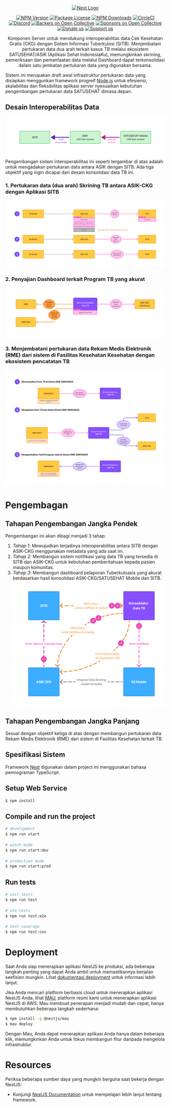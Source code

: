 <p align="center">
  <a href="http://nestjs.com/" target="blank"><img src="https://nestjs.com/img/logo-small.svg" width="120" alt="Nest Logo" /></a>
</p>

[circleci-image]: https://img.shields.io/circleci/build/github/nestjs/nest/master?token=abc123def456
[circleci-url]: https://circleci.com/gh/nestjs/nest


<p align="center">
<a href="https://www.npmjs.com/~nestjscore" target="_blank"><img src="https://img.shields.io/npm/v/@nestjs/core.svg" alt="NPM Version" /></a>
<a href="https://www.npmjs.com/~nestjscore" target="_blank"><img src="https://img.shields.io/npm/l/@nestjs/core.svg" alt="Package License" /></a>
<a href="https://www.npmjs.com/~nestjscore" target="_blank"><img src="https://img.shields.io/npm/dm/@nestjs/common.svg" alt="NPM Downloads" /></a>
<a href="https://circleci.com/gh/nestjs/nest" target="_blank"><img src="https://img.shields.io/circleci/build/github/nestjs/nest/master" alt="CircleCI" /></a>
<a href="https://discord.gg/G7Qnnhy" target="_blank"><img src="https://img.shields.io/badge/discord-online-brightgreen.svg" alt="Discord"/></a>
<a href="https://opencollective.com/nest#backer" target="_blank"><img src="https://opencollective.com/nest/backers/badge.svg" alt="Backers on Open Collective" /></a>
<a href="https://opencollective.com/nest#sponsor" target="_blank"><img src="https://opencollective.com/nest/sponsors/badge.svg" alt="Sponsors on Open Collective" /></a>
  <a href="https://paypal.me/kamilmysliwiec" target="_blank"><img src="https://img.shields.io/badge/Donate-PayPal-ff3f59.svg" alt="Donate us"/></a>
    <a href="https://opencollective.com/nest#sponsor"  target="_blank"><img src="https://img.shields.io/badge/Support%20us-Open%20Collective-41B883.svg" alt="Support us"></a>
</p>
  <!--[![Backers on Open Collective](https://opencollective.com/nest/backers/badge.svg)](https://opencollective.com/nest#backer)
  [![Sponsors on Open Collective](https://opencollective.com/nest/sponsors/badge.svg)](https://opencollective.com/nest#sponsor)-->

  <p align="center">Komponen Server untuk mendukung interoperabilitas data Cek Kesehatan Gratis (CKG) dengan Sistem Informasi Tuberkulosi (SITB). Menjembatani pertukaran data dua arah terkait kasus TB melalui ekosistem SATUSEHAT/ASIK (Aplikasi Sehat IndonesiaKu), memungkinkan skrining, pemeriksaan dan pemanfaatan data melalui Dashboard dapat terkonsolidasi dalam satu jembatan pertukaran data yang digunakan bersama.
  
  Sistem ini merupakan draft awal infrastruktur pertukaran data yang disiapkan menggunkan framework progreif <a href="http://nodejs.org" target="_blank">Node.js</a> untuk efesiensi, skalabilitas dan fleksibilitas aplikasi server nyesuaikan kebutuhan pengembangan pertukaran data SATUSEHAT dimasa depan.</p>

## Desain Interoperabilitas Data
![Integrasi0](./documentation/assets/images/ckg-tb-0.png)
Pengembangan sistem interoperabilitas ini seperti tergambar di atas adalah untuk mengadakan pertukaran data antara ASIK dengan SITB. Ada tiga objektif yang ingin dicapai dari desain konsolidasi data TB ini.

### 1. Pertukaran data (dua arah) Skrining TB antara ASIK-CKG dengan Aplikasi SITB
![Integrasi1](./documentation/assets/images/ckg-tb-1.png)
### 2. Penyajian Dashboard terkait Program TB yang akurat
![Integrasi2](./documentation/assets/images/ckg-tb-2.png)
### 3. Menjembatani pertukaran data Rekam Medis Elektronik (RME) dari sistem di Fasilitas  Kesehatan Kesehatan dengan ekosistem pencatatan TB
![Integrasi3](./documentation/assets/images/ckg-tb-3.png)
  <p></p>

# Pengembagan
## Tahapan Pengembangan Jangka Pendek
Pengembangan ini akan dibagi menjadi 3 tahap:
1. *Tahap 1*: Mewujudkan terjadinya interoperabilitas antara SITB dengan ASIK-CKG menggunakan metadata yang ada saat ini.
2. *Tahap 2*: Membangun sistem notifikasi yang data TB yang tersedia di SITB dan ASIK-CKG untuk kebutuhan pemberitahuan kepada pasien maupun komunitas.
3. *Tahap 3*: Membangun dashboard pelaporan Tuberkuloasis yang akurat berdasarkan hasil konsolidasi ASIK-CKG/SATUSEHAT Mobile dan SITB.
![Integrasi4](./documentation/assets/images/ckg-tb-4.png)

## Tahapan Pengembangan Jangka Panjang
Sesuai dengan objektif ketiga di atas dengan membangun pertukaran data Rekam Medis Elektronik (RME) dari sistem di Fasilitas Kesehatan terkait TB.

## Spesifikasi Sistem
Framework [Nest](https://github.com/nestjs/nest) digunakan dalam project ini menggunakan bahasa pemrograman TypeScript.

## Setup Web Service

```bash
$ npm install
```

## Compile and run the project

```bash
# development
$ npm run start

# watch mode
$ npm run start:dev

# production mode
$ npm run start:prod
```

## Run tests

```bash
# unit tests
$ npm run test

# e2e tests
$ npm run test:e2e

# test coverage
$ npm run test:cov
```

# Deployment
Saat Anda siap menerapkan aplikasi NestJS ke produksi, ada beberapa langkah penting yang dapat Anda ambil untuk memastikannya berjalan seefisien mungkin. Lihat [dokumentasi deployment](https://docs.nestjs.com/deployment) untuk informasi lebih lanjut.

Jika Anda mencari platform berbasis cloud untuk menerapkan aplikasi NestJS Anda, lihat [MAU](https://mau.nestjs.com), platform resmi kami untuk menerapkan aplikasi NestJS di AWS. Mau membuat penerapan menjadi mudah dan cepat, hanya membutuhkan beberapa langkah sederhana:

```bash
$ npm install -g @nestjs/mau
$ mau deploy
```

Dengan Mau, Anda dapat menerapkan aplikasi Anda hanya dalam beberapa klik, memungkinkan Anda untuk fokus membangun fitur daripada mengelola infrastruktur.

# Resources

Periksa beberapa sumber daya yang mungkin berguna saat bekerja dengan NestJS:

- Kunjungi [NestJS Documentation](https://docs.nestjs.com) untuk mempelajari lebih lanjut tentang framework.
